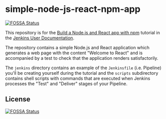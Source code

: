 # simple-node-js-react-npm-app
[![FOSSA Status](https://app.fossa.io/api/projects/git%2Bgithub.com%2Fgodeepakm%2Fsimple-node-js-react-npm-app.svg?type=shield)](https://app.fossa.io/projects/git%2Bgithub.com%2Fgodeepakm%2Fsimple-node-js-react-npm-app?ref=badge_shield)


This repository is for the
[Build a Node.js and React app with npm](https://jenkins.io/doc/tutorials/build-a-node-js-and-react-app-with-npm/)
tutorial in the [Jenkins User Documentation](https://jenkins.io/doc/).

The repository contains a simple Node.js and React application which generates
a web page with the content "Welcome to React" and is accompanied by a test to
check that the application renders satisfactorily.

The `jenkins` directory contains an example of the `Jenkinsfile` (i.e. Pipeline)
you'll be creating yourself during the tutorial and the `scripts` subdirectory
contains shell scripts with commands that are executed when Jenkins processes
the "Test" and "Deliver" stages of your Pipeline.


## License
[![FOSSA Status](https://app.fossa.io/api/projects/git%2Bgithub.com%2Fgodeepakm%2Fsimple-node-js-react-npm-app.svg?type=large)](https://app.fossa.io/projects/git%2Bgithub.com%2Fgodeepakm%2Fsimple-node-js-react-npm-app?ref=badge_large)